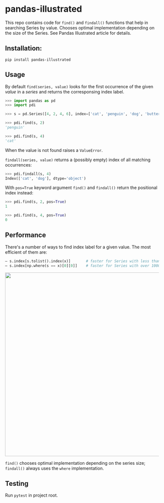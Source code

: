 ﻿# pandas-illustrated

This repo contains code for `find()` and `findall()` functions that help in searching Series by value.
Chooses optimal implementation depending on the size of the Series.
See Pandas Illustrated article for details.

## Installation: 

    pip install pandas-illustrated

## Usage
   
By default `find(series, value)` looks for the first occurrence of the given *value* in a *series* and returns the corresponsing index label.

```python
>>> import pandas as pd
>>> import pdi

>>> s = pd.Series([4, 2, 4, 6], index=['cat', 'penguin', 'dog', 'butterfly'])

>>> pdi.find(s, 2)
'penguin' 

>>> pdi.find(s, 4)
'cat' 
```

When the value is not found raises a `ValueError`.

`findall(series, value)` returns a (possibly empty) index of all matching occurrences:

```python
>>> pdi.findall(s, 4)
Index(['cat', 'dog'], dtype='object')
```

With `pos=True` keyword argument `find()` and `findall()` return the positional index instead:

```python
>>> pdi.find(s, 2, pos=True)
1 

>>> pdi.find(s, 4, pos=True)
0
```

## Performance

There's a number of ways to find index label for a given value. The most efficient of them are:

```python
— s.index[s.tolist().index(x)]       # faster for Series with less than 1000 elements
— s.index[np.where(s == x)[0][0]]    # faster for Series with over 1000 elements  
```

<img src="https://user-images.githubusercontent.com/170910/209191163-52b8cc6a-425d-41e0-a7f9-c2efb4a31bbb.png" width="600">

`find()` chooses optimal implementation depending on the series size; `findall()` always uses the `where` implementation.

## Testing

Run `pytest` in project root.
